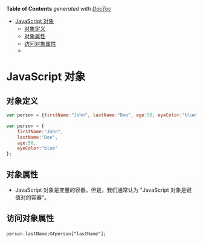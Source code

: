 <!-- START doctoc generated TOC please keep comment here to allow auto update -->
<!-- DON'T EDIT THIS SECTION, INSTEAD RE-RUN doctoc TO UPDATE -->
**Table of Contents**  *generated with [DocToc](https://github.com/thlorenz/doctoc)*

- [JavaScript 对象](#javascript-%E5%AF%B9%E8%B1%A1)
  - [对象定义](#%E5%AF%B9%E8%B1%A1%E5%AE%9A%E4%B9%89)
  - [对象属性](#%E5%AF%B9%E8%B1%A1%E5%B1%9E%E6%80%A7)
  - [访问对象属性](#%E8%AE%BF%E9%97%AE%E5%AF%B9%E8%B1%A1%E5%B1%9E%E6%80%A7)
  - [](#)

<!-- END doctoc generated TOC please keep comment here to allow auto update -->

# JavaScript 对象

## 对象定义

```js
var person = {firstName:"John", lastName:"Doe", age:50, eyeColor:"blue"};
```

```js
var person = {
    firstName:"John",
    lastName:"Doe",
    age:50,
    eyeColor:"blue"
};
```

## 对象属性

- JavaScript 对象是变量的容器。但是，我们通常认为 "JavaScript 对象是键值对的容器"。

## 访问对象属性

`person.lastName;`or`person["lastName"];`

## 